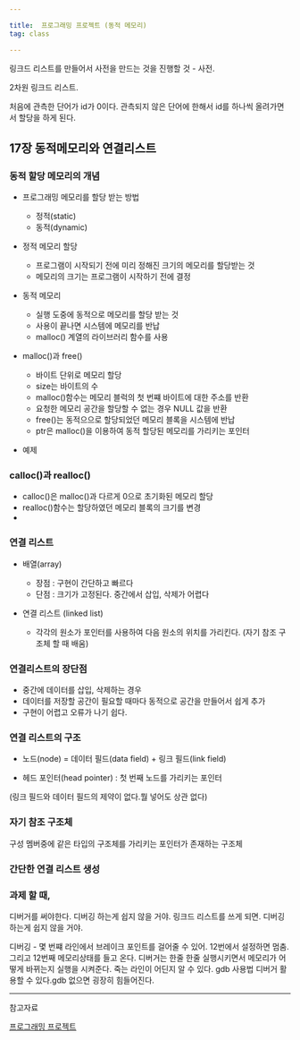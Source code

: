 ```yaml
---

title:  프로그래밍 프로젝트 (동적 메모리)
tag: class 

---
```


링크드 리스트를 만들어서 사전을 만드는 것을 진행할 것 - 사전.

2차원 링크드 리스트.

처음에 관측한 단어가 id가 0이다.
관측되지 않은 단어에 한해서 id를 하나씩 올려가면서 할당을 하게 된다.

## 17장 동적메모리와 연결리스트

### 동적 할당 메모리의 개념
*	프로그래밍 메모리를 할당 받는 방법
	* 정적(static)
	* 동적(dynamic)

*	정적 메모리 할당
	* 프로그램이 시작되기 전에 미리 정해진 크기의 메모리를 할당받는 것
	* 메모리의 크기는 프로그램이 시작하기 전에 결정

*	동적 메모리
	* 실행 도중에 동적으로 메모리를 할당 받는 것
	* 사용이 끝나면 시스템에 메모리를 반납
	* malloc() 계열의 라이브러리 함수를 사용

*	malloc()과 free()
	 * 바이트 단위로 메모리 할당
	 * size는 바이트의 수
	 * malloc()함수는 메모리 블럭의 첫 번쨰 바이트에 대한 주소를 반환
	 * 요청한 메모리 공간을 할당할 수 없는 경우 NULL 값을 반환
	 * free()는 동적으으로 할당되었던 메모리 블록을 시스템에 반납
	 * ptr은 malloc()을 이용하여 동적 할당된 메모리를 가리키는 포인터

*	예제

### calloc()과 realloc()
*	calloc()은 malloc()과 다르게 0으로 초기화된 메모리 할당
*	realloc()함수는 할당하였던 메모리 블록의 크기를 변경
*	

### 연결 리스트
*	배열(array) 
	* 장점 : 구현이 간단하고 빠르다
	* 단점 : 크기가 고정된다. 중간에서 삽입, 삭제가 어렵다

*	연결 리스트 (linked list)
	* 각각의 원소가 포인터를 사용하여 다음 원소의 위치를 가리킨다. (자기 참조 구조체 할 때 배움)

### 연결리스트의 장단점
*	중간에 데이터를 삽입, 삭제하는 경우
*	데이터를 저장할 공간이 필요할 때마다 동적으로 공간을 만들어서 쉽게 추가 
*	구현이 어렵고 오류가 나기 쉽다.

### 연결 리스트의 구조
*	노드(node) = 데이터 필드(data field) + 링크 필드(link field)

*	헤드 포인터(head pointer) : 첫 번째 노드를 가리키는 포인터

(링크 필드와 데이터 필드의 제약이 없다.뭘 넣어도 상관 없다)

### 자기 참조 구조체
구성 멤버중에 같은 타입의 구조체를 가리키는 포인터가 존재하는 구조체 

### 간단한 연결 리스트 생성

### 과제 할 때, 
디버거를 써야한다. 디버깅 하는게 쉽지 않을 거야.
링크드 리스트를 쓰게 되면. 디버깅 하는게 쉽지 않을 거야.

디버깅 - 몇 번쨰 라인에서 브레이크 포인트를 걸어줄 수 있어. 12번에서 설정하면 멈춤. 그리고 12번째 메모리상태를 들고 온다. 
디버거는 한줄 한줄 실행시키면서 메모리가 어떻게 바뀌는지 실행을 시켜준다. 죽는 라인이 어딘지 알 수 있다. 
gdb 사용법 디버거 활용할 수 있다.gdb 없으면 굉장히 힘들어진다.









--- 
참고자료

[프로그래밍 프로젝트](http://home.konkuk.ac.kr/~khidpig/lecture/2018_1/pp_a/)


